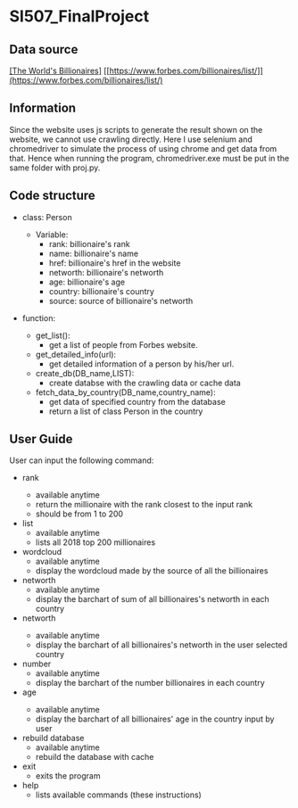 # SI507_FinalProject

## Data source
[[The World's Billionaires]](https://www.forbes.com/billionaires/list/)
[[https://www.forbes.com/billionaires/list/]](https://www.forbes.com/billionaires/list/)



## Information
Since the website uses js scripts to generate the result shown on the website, we cannot use crawling directly. Here I use selenium and 
chromedriver to simulate the process of using chrome and get data from that. Hence when running the program, chromedriver.exe must be put in the same folder with proj.py.


## Code structure
* class: Person
  * Variable: 
    * rank: billionaire's rank
    * name: billionaire's name
    * href: billionaire's href in the website
    * networth: billionaire's networth
    * age: billionaire's age
    * country: billionaire's country
    * source: source of billionaire's networth

* function:
  * get_list():
    * get a list of people from Forbes website.
  * get_detailed_info(url):
    * get detailed information of a person by his/her url.
  * create_db(DB_name,LIST):
    * create databse with the crawling data or cache data
  * fetch_data_by_country(DB_name,country_name):
    * get data of specified country from the database
    * return a list of class Person in the country
    
## User Guide
User can input the following command:
* rank <rank>
    * available anytime
    * return the millionaire with the rank closest to the input rank
    * <rank> should be from 1 to 200
* list
    * available anytime
    * lists all 2018 top 200 millionaires 
* wordcloud
    * available anytime
    * display the wordcloud made by the source of all the billionaires
* networth
    * available anytime
    * display the barchart of sum of all billionaires's networth in each country 
* networth <country>
    * available anytime
    * display the barchart of all billionaires's networth in the user selected country
* number
    * available anytime
    * display the barchart of the number billionaires in each country 
* age <country>
    * available anytime
    * display the barchart of all billionaires' age in the country input by user
* rebuild database
    * available anytime
    * rebuild the database with cache
* exit
    * exits the program
* help
    * lists available commands (these instructions) 
  
